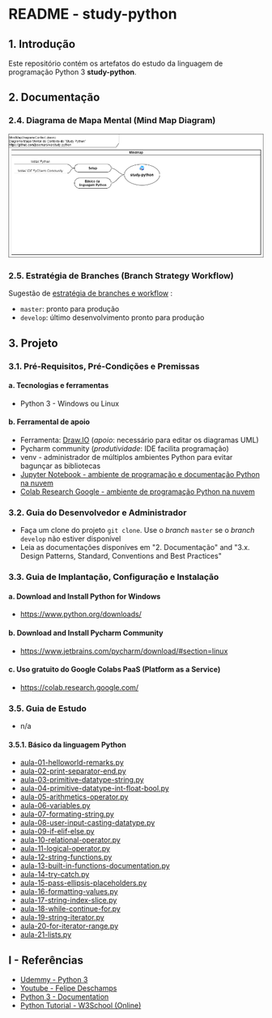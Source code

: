 # README - study-python

## 1. Introdução

Este repositório contém os artefatos do estudo da linguagem de programação Python 3 **study-python**.


## 2. Documentação

### 2.4. Diagrama de Mapa Mental (Mind Map Diagram)

![MindMapDiagram-Context.png](./doc/mind-maps/MindMapDiagram-Context.png) 


### 2.5. Estratégia de Branches (Branch Strategy Workflow)

Sugestão de [estratégia de branches e workflow](https://github.com/josemarsilva/eval-git#38-estrat%C3%A9gia-de-gerenciamento-de-branches) :
* `master`: pronto para produção
* `develop`: último desenvolvimento pronto para produção


## 3. Projeto

### 3.1. Pré-Requisitos, Pré-Condições e Premissas

#### a. Tecnologias e ferramentas

* Python 3 - Windows ou Linux


#### b. Ferramental de apoio

* Ferramenta: [Draw.IO](https://app.diagrams.net/) (_apoio_: necessário para editar os diagramas UML)
* Pycharm community (_produtividade_: IDE facilita programação)
* venv - administrador de múltiplos ambientes Python para evitar bagunçar as bibliotecas
* [Jupyter Notebook - ambiente de programação e documentação Python na nuvem](https://jupyter.org/try)
* [Colab Research Google - ambiente de programação Python na nuvem](https://colab.research.google.com/)


### 3.2. Guia do Desenvolvedor e Administrador

* Faça um clone do projeto `git clone`. Use o _branch_ `master` se o _branch_ `develop` não estiver disponível
* Leia as documentações disponíves em "2. Documentação"  and "3.x. Design Patterns, Standard, Conventions and Best Practices"


### 3.3. Guia de Implantação, Configuração e Instalação

#### a. Download and Install Python for Windows

* https://www.python.org/downloads/

#### b. Download and Install Pycharm Community

* https://www.jetbrains.com/pycharm/download/#section=linux


#### c. Uso gratuito do Google Colabs PaaS (Platform as a Service)

* https://colab.research.google.com/


### 3.5. Guia de Estudo

* n/a

#### 3.5.1. Básico da linguagem Python

* [aula-01-helloworld-remarks.py](./src/python/aula-01-helloworld-remarks.py)
* [aula-02-print-separator-end.py](./src/python/aula-02-print-separator-end.py)
* [aula-03-primitive-datatype-string.py](./src/python/aula-03-primitive-datatype-string.py)
* [aula-04-primitive-datatype-int-float-bool.py](./src/python/aula-04-primitive-datatype-int-float-bool.py)
* [aula-05-arithmetics-operator.py](./src/python/aula-05-arithmetics-operator.py)
* [aula-06-variables.py](./src/python/aula-06-variables.py)
* [aula-07-formating-string.py](./src/python/aula-07-formating-string.py)
* [aula-08-user-input-casting-datatype.py](./src/python/aula-08-user-input-casting-datatype.py)
* [aula-09-if-elif-else.py](./src/python/aula-09-if-elif-else.py)
* [aula-10-relational-operator.py](./src/python/aula-10-relational-operator.py)
* [aula-11-logical-operator.py](./src/python/aula-11-logical-operator.py)
* [aula-12-string-functions.py](./src/python/aula-12-string-functions.py)
* [aula-13-built-in-functions-documentation.py](./src/python/aula-13-built-in-functions-documentation.py)
* [aula-14-try-catch.py](./src/python/aula-14-try-catch.py)
* [aula-15-pass-ellipsis-placeholders.py](./src/python/aula-15-pass-ellipsis-placeholders.py)
* [aula-16-formatting-values.py](./src/python/aula-16-formatting-values.py)
* [aula-17-string-index-slice.py](./src/python/aula-17-string-index-slice.py)
* [aula-18-while-continue-for.py](./src/python/aula-18-while-continue-for.py)
* [aula-19-string-iterator.py](./src/python/aula-19-string-iterator.py)
* [aula-20-for-iterator-range.py](./src/python/aula-20-for-iterator-range.py)
* [aula-21-lists.py](./src/python/aula-21-lists.py)


## I - Referências

* [Udemmy - Python 3](https://www.udemy.com/course/python-3-do-zero-ao-avancado)
* [Youtube - Felipe Deschamps](https://www.youtube.com/watch?v=Gojqw9BQ5qY)
* [Python 3 - Documentation](https://docs.python.org/3/library/index.html)
* [Python Tutorial - W3School (Online)](https://www.w3schools.com/python/default.asp)